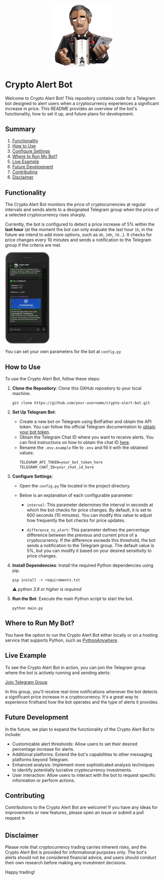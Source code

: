 <!-- Centered Image -->
<p align="center">
  <img src="images/crypto-alert-bot-avatar.png" alt="Crypto Alert Bot Avatar" width="200px">
</p>

# Crypto Alert Bot

Welcome to Crypto Alert Bot! This repository contains code for a Telegram bot designed to alert users when a cryptocurrency experiences a significant increase in price. This README provides an overview of the bot's functionality, how to set it up, and future plans for development.

## Summary

1. [Functionality](#functionality)
2. [How to Use](#how-to-use)
3. [Configure Settings](#configure-settings)
4. [Where to Run My Bot?](#where-to-run-my-bot)
5. [Live Example](#live-example)
6. [Future Development](#future-development)
7. [Contributing](#contributing)
8. [Disclaimer](#disclaimer)

## Functionality

The Crypto Alert Bot monitors the price of cryptocurrencies at regular intervals and sends alerts to a designated Telegram group when the price of a selected cryptocurrency rises sharply.

Currently, the bot is configured to detect a price increase of 5% within the <b>last hour</b> (at the moment the bot can only evaluate the last hour `1h`, in the future we intend to add more options, such as `4h`, `24h`, `7d`...). It checks for price changes every 10 minutes and sends a notification to the Telegram group if the criteria are met.

<img src="images/example.png" alt="Crypto Alert Bot Avatar" height="300px">

You can set your own parameters for the bot at `config.py`

## How to Use

To use the Crypto Alert Bot, follow these steps:

1. **Clone the Repository**: Clone this GitHub repository to your local machine.

   ```
   git clone https://github.com/your-username/crypto-alert-bot.git
   ```

2. **Set Up Telegram Bot**:

   - Create a new bot on Telegram using BotFather and obtain the API token. You can follow the official Telegram documentation to [obtain your bot token](https://core.telegram.org/bots/tutorial#obtain-your-bot-token).
   - Obtain the Telegram Chat ID where you want to receive alerts. You can find instructions on how to obtain the chat ID [here](https://stackoverflow.com/questions/32423837/telegram-bot-how-to-get-a-group-chat-id).
   - Rename the `.env.example` file to `.env` and fill it with the obtained values:
     ```
     TELEGRAM_API_TOKEN=your_bot_token_here
     TELEGRAM_CHAT_ID=your_chat_id_here
     ```

3. **Configure Settings**:

   - Open the `config.py` file located in the project directory.
   - Below is an explanation of each configurable parameter:

     - `interval`: This parameter determines the interval in seconds at which the bot checks for price changes. By default, it is set to 600 seconds (10 minutes). You can modify this value to adjust how frequently the bot checks for price updates.

     - `difference_to_alert`: This parameter defines the percentage difference between the previous and current price of a cryptocurrency. If the difference exceeds this threshold, the bot sends a notification to the Telegram group. The default value is 5%, but you can modify it based on your desired sensitivity to price changes.

4. **Install Dependencies**: Install the required Python dependencies using pip.

   ```
   pip install -r requirements.txt
   ```

   ⚠️ _python 3.8 or higher is required_

5. **Run the Bot**: Execute the main Python script to start the bot.

   ```
   python main.py
   ```

## Where to Run My Bot?

You have the option to run the Crypto Alert Bot either locally or on a hosting service that supports Python, such as [PythonAnywhere](https://www.pythonanywhere.com/).

## Live Example

To see the Crypto Alert Bot in action, you can join the Telegram group where the bot is actively running and sending alerts:

[Join Telegram Group](https://t.me/+i_Kpt2lTGmQ3MTRh)

In this group, you'll receive real-time notifications whenever the bot detects a significant price increase in a cryptocurrency. It's a great way to experience firsthand how the bot operates and the type of alerts it provides.

## Future Development

In the future, we plan to expand the functionality of the Crypto Alert Bot to include:

- Customizable alert thresholds: Allow users to set their desired percentage increase for alerts.
- Additional platforms: Extend the bot's capabilities to other messaging platforms beyond Telegram.
- Enhanced analysis: Implement more sophisticated analysis techniques to identify potentially lucrative cryptocurrency investments.
- User interaction: Allow users to interact with the bot to request specific information or perform actions.

## Contributing

Contributions to the Crypto Alert Bot are welcome! If you have any ideas for improvements or new features, please open an issue or submit a pull request ☕

## Disclaimer

Please note that cryptocurrency trading carries inherent risks, and the Crypto Alert Bot is provided for informational purposes only. The bot's alerts should not be considered financial advice, and users should conduct their own research before making any investment decisions.

Happy trading!
